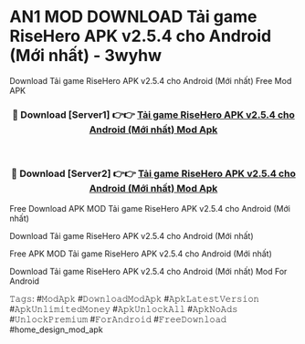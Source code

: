# AN1 MOD DOWNLOAD Tải game RiseHero APK v2.5.4 cho Android (Mới nhất) - 3wyhw
Download Tải game RiseHero APK v2.5.4 cho Android (Mới nhất) Free Mod APK

<div align="center">
<h3>🔴 Download [Server1] 👉👉 <a href="https://apk-comot.site?title=Tải_game_RiseHero_APK_v2.5.4_cho_Android_(Mới_nhất)">Tải game RiseHero APK v2.5.4 cho Android (Mới nhất) Mod Apk</a></h3><br>

<h3>🔴 Download [Server2] 👉👉 <a href="https://apk-comot.site?title=Tải_game_RiseHero_APK_v2.5.4_cho_Android_(Mới_nhất)">Tải game RiseHero APK v2.5.4 cho Android (Mới nhất) Mod Apk</a></h3>
</div>


Free Download APK MOD Tải game RiseHero APK v2.5.4 cho Android (Mới nhất)

Download Tải game RiseHero APK v2.5.4 cho Android (Mới nhất) 

Free APK MOD Tải game RiseHero APK v2.5.4 cho Android (Mới nhất) 

Download Tải game RiseHero APK v2.5.4 cho Android (Mới nhất) Mod For Android

𝚃𝚊𝚐𝚜: #𝙼𝚘𝚍𝙰𝚙𝚔 #𝙳𝚘𝚠𝚗𝚕𝚘𝚊𝚍𝙼𝚘𝚍𝙰𝚙𝚔 #𝙰𝚙𝚔𝙻𝚊𝚝𝚎𝚜𝚝𝚅𝚎𝚛𝚜𝚒𝚘𝚗 #𝙰𝚙𝚔𝚄𝚗𝚕𝚒𝚖𝚒𝚝𝚎𝚍𝙼𝚘𝚗𝚎𝚢 #𝙰𝚙𝚔𝚄𝚗𝚕𝚘𝚌𝚔𝙰𝚕𝚕 #𝙰𝚙𝚔𝙽𝚘𝙰𝚍𝚜 #𝚄𝚗𝚕𝚘𝚌𝚔𝙿𝚛𝚎𝚖𝚒𝚞𝚖 #𝙵𝚘𝚛𝙰𝚗𝚍𝚛𝚘𝚒𝚍 #𝙵𝚛𝚎𝚎𝙳𝚘𝚠𝚗𝚕𝚘𝚊𝚍 #home_design_mod_apk